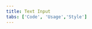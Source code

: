 ```yaml
---
title: Text Input
tabs: ['Code', 'Usage','Style']
---
```






<component
    name="Text Input"
    component="text-input"
    variation="text-input"
    experimental="true"
    hasReactVersion="true"
    >
</ComponentCode>

<component
    name="Text Area"
    component="text-area"
    variation="text-area"
    experimental="true"
    hasReactVersion="true"
    >
</ComponentCode>

<ComponentDocs component="text-input" experimental="true"></ComponentDocs>
